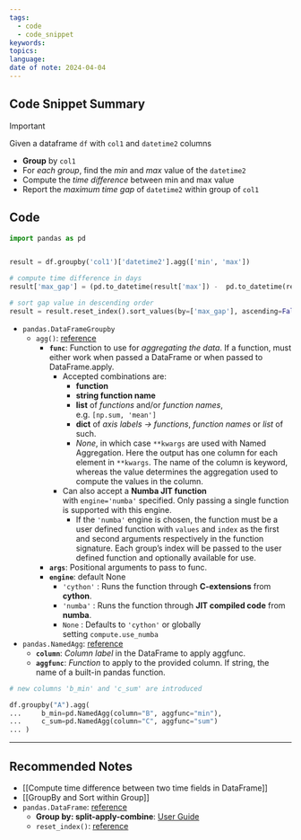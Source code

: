 ```yaml
---
tags:
  - code
  - code_snippet
keywords: 
topics: 
language: 
date of note: 2024-04-04
---
```


## Code Snippet Summary

>[!important]
>Given a dataframe `df` with `col1` and `datetime2` columns
>- **Group** by `col1`
>- For *each group*, find the *min* and *max* value of the `datetime2`
>- Compute the *time difference* between min and max value
>- Report the *maximum time gap* of `datetime2` within group of `col1`


## Code

```python
import pandas as pd


result = df.groupby('col1')['datetime2'].agg(['min', 'max'])

# compute time difference in days
result['max_gap'] = (pd.to_datetime(result['max']) -  pd.to_datetime(result['min'])).dt.days

# sort gap value in descending order
result = result.reset_index().sort_values(by=['max_gap'], ascending=False)

```

- `pandas.DataFrameGroupby`
	- `agg()`: [reference](https://pandas.pydata.org/docs/reference/api/pandas.core.groupby.DataFrameGroupBy.agg.html#pandas.core.groupby.DataFrameGroupBy.agg)
		- **`func`**: Function to use for *aggregating the data*. If a function, must either work when passed a DataFrame or when passed to DataFrame.apply.
			- Accepted combinations are:
				- **function**
				- **string function name**
				- **list** of *functions* and/or *function names*, e.g. `[np.sum, 'mean']`
				- **dict** of *axis labels -> functions*, *function names* or *list* of such.
				- *None*, in which case `**kwargs` are used with Named Aggregation. Here the output has one column for each element in `**kwargs`. The name of the column is keyword, whereas the value determines the aggregation used to compute the values in the column.
			- Can also accept a **Numba JIT function** with `engine='numba'` specified. Only passing a single function is supported with this engine.
				- If the `'numba'` engine is chosen, the function must be a user defined function with `values` and `index` as the first and second arguments respectively in the function signature. Each group’s index will be passed to the user defined function and optionally available for use.
		- **`args`**: Positional arguments to pass to func.
		- **`engine`**: default None
			- `'cython'` : Runs the function through **C-extensions** from **cython**.
			- `'numba'` : Runs the function through **JIT compiled code** from **numba**.
			- `None` : Defaults to `'cython'` or globally setting `compute.use_numba`
- `pandas.NamedAgg`: [reference](https://pandas.pydata.org/docs/reference/api/pandas.NamedAgg.html#pandas.NamedAgg)
	- **`column`**: *Column label* in the DataFrame to apply aggfunc.
	- **`aggfunc`**: *Function* to apply to the provided column. If string, the name of a built-in pandas function.

```python
# new columns 'b_min' and 'c_sum' are introduced

df.groupby("A").agg(
...     b_min=pd.NamedAgg(column="B", aggfunc="min"),
...     c_sum=pd.NamedAgg(column="C", aggfunc="sum")
... )
```



-----------
##  Recommended Notes

- [[Compute time difference between two time fields in DataFrame]]
- [[GroupBy and Sort within Group]]
- `pandas.DataFrame`: [reference](https://pandas.pydata.org/pandas-docs/stable/reference/frame.html)
	- **Group by: split-apply-combine**: [User Guide](https://pandas.pydata.org/docs/user_guide/groupby.html)
	- `reset_index()`:  [reference](https://pandas.pydata.org/docs/reference/api/pandas.DataFrame.reset_index.html#pandas.DataFrame.reset_index)